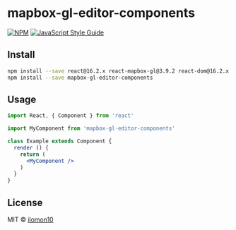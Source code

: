 # mapbox-gl-editor-components

> 

[![NPM](https://img.shields.io/npm/v/mapbox-gl-editor-components.svg)](https://www.npmjs.com/package/mapbox-gl-editor-components) [![JavaScript Style Guide](https://img.shields.io/badge/code_style-standard-brightgreen.svg)](https://standardjs.com)

## Install

```bash
npm install --save react@16.2.x react-mapbox-gl@3.9.2 react-dom@16.2.x // peerDependencies
npm install --save mapbox-gl-editor-components
```

## Usage

```jsx
import React, { Component } from 'react'

import MyComponent from 'mapbox-gl-editor-components'

class Example extends Component {
  render () {
    return (
      <MyComponent />
    )
  }
}
```

## License

MIT © [ilomon10](https://github.com/ilomon10)
